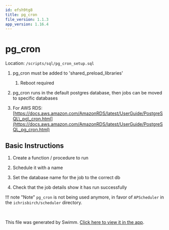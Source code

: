 ```yaml
---
id: efsh9tg8
title: pg_cron
file_version: 1.1.3
app_version: 1.16.4
---
```


# pg\_cron

Location: `/scripts/sql/pg_cron_setup.sql`

1.  pg\_cron must be added to 'shared\_preload\_libraries'

    1.  Reboot required

2.  pg\_cron runs in the default postgres database, then jobs can be moved to specific databases

3.  For AWS RDS: [https://docs.aws.amazon.com/AmazonRDS/latest/UserGuide/PostgreSQL\_pg\_cron.html](https://docs.aws.amazon.com/AmazonRDS/latest/UserGuide/PostgreSQL_pg_cron.html)

## Basic Instructions

1.  Create a function / procedure to run

2.  Schedule it with a name

3.  Set the database name for the job to the correct db

4.  Check that the job details show it has run successfully

!!! note "Note" `pg_cron` is not being used anymore, in favor of `APScheduler` in the `ichrisbirch/scheduler` directory.

<br/>

This file was generated by Swimm. [Click here to view it in the app](https://app.swimm.io/repos/Z2l0aHViJTNBJTNBaWNocmlzYmlyY2glM0ElM0FkYXRhcG9pbnRjaHJpcw==/docs/efsh9tg8).
